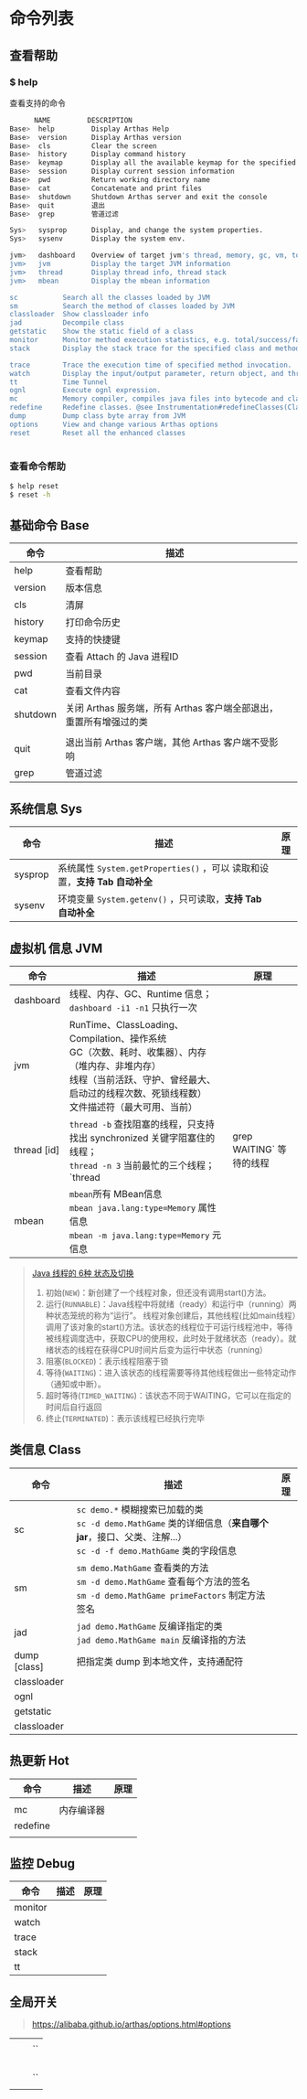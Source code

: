 # 命令列表



## 查看帮助

### $ help

查看支持的命令

```bash
      NAME         DESCRIPTION
Base>  help         Display Arthas Help
Base>  version      Display Arthas version
Base>  cls          Clear the screen
Base>  history      Display command history
Base>  keymap       Display all the available keymap for the specified connection.    
Base>  session      Display current session information
Base>  pwd          Return working directory name
Base>  cat          Concatenate and print files
Base>  shutdown     Shutdown Arthas server and exit the console
Base>  quit         退出
Base>  grep         管道过滤

Sys>   sysprop      Display, and change the system properties.
Sys>   sysenv       Display the system env.

jvm>   dashboard    Overview of target jvm's thread, memory, gc, vm, tomcat info.
jvm>   jvm          Display the target JVM information
jvm>   thread       Display thread info, thread stack
jvm>   mbean        Display the mbean information       

sc           Search all the classes loaded by JVM                         
sm           Search the method of classes loaded by JVM                   
classloader  Show classloader info                                       
jad          Decompile class                                             
getstatic    Show the static field of a class                             
monitor      Monitor method execution statistics, e.g. total/success/failure count, average rt, fail rate, etc.                 
stack        Display the stack trace for the specified class and method   

trace        Trace the execution time of specified method invocation.     
watch        Display the input/output parameter, return object, and thrown exception of specified method invocation
tt           Time Tunnel
ognl         Execute ognl expression.
mc           Memory compiler, compiles java files into bytecode and class files in memory.
redefine     Redefine classes. @see Instrumentation#redefineClasses(ClassDefinition...)
dump         Dump class byte array from JVM
options      View and change various Arthas options
reset        Reset all the enhanced classes
                        
```

### 查看命令帮助

```bash
$ help reset
$ reset -h
```



## 基础命令 Base

| 命令     | 描述                                                         |      |
| -------- | ------------------------------------------------------------ | ---- |
| help     | 查看帮助                                                     |      |
| version  | 版本信息                                                     |      |
| cls      | 清屏                                                         |      |
| history  | 打印命令历史                                                 |      |
| keymap   | 支持的快捷键                                                 |      |
| session  | 查看 Attach 的 Java 进程ID                                   |      |
| pwd      | 当前目录                                                     |      |
| cat      | 查看文件内容                                                 |      |
| shutdown | 关闭 Arthas 服务端，所有 Arthas 客户端全部退出，重置所有增强过的类 |      |
|          |                                                              |      |
| quit     | 退出当前 Arthas 客户端，其他 Arthas 客户端不受影响           |      |
| grep     | 管道过滤                                                     |      |



## 系统信息 Sys

| 命令    | 描述                                                         | 原理 |
| ------- | ------------------------------------------------------------ | ---- |
| sysprop | 系统属性 `System.getProperties()` ，可以 读取和设置，**支持 Tab 自动补全** |      |
| sysenv  | 环境变量 `System.getenv()` ，只可读取，**支持 Tab 自动补全** |      |



## 虚拟机 信息 JVM

| 命令        | 描述                                                         | 原理 |
| ----------- | ------------------------------------------------------------ | ---- |
| dashboard   | 线程、内存、GC、Runtime 信息；`dashboard -i1 -n1` 只执行一次 |      |
| jvm         | RunTime、ClassLoading、Compilation、操作系统<br>GC（次数、耗时、收集器）、内存（堆内存、非堆内存）<br>线程（当前活跃、守护、曾经最大、启动过的线程次数、死锁线程数）<br>文件描述符（最大可用、当前） |      |
| thread [id] | `thread -b` 查找阻塞的线程，只支持找出 synchronized 关键字阻塞住的线程；<br>`thread -n 3` 当前最忙的三个线程；<br>`thread | grep WAITING` 等待的线程 |      |
| mbean       | `mbean`所有 MBean信息<br>`mbean java.lang:type=Memory` 属性信息<br>`mbean -m java.lang:type=Memory` 元信息 |      |

> [Java 线程的 6种 状态及切换](https://blog.csdn.net/pange1991/article/details/53860651)
>
> 1. 初始(`NEW`)：新创建了一个线程对象，但还没有调用start()方法。
> 2. 运行(`RUNNABLE`)：Java线程中将就绪（ready）和运行中（running）两种状态笼统的称为“运行”。
> 线程对象创建后，其他线程(比如main线程）调用了该对象的start()方法。该状态的线程位于可运行线程池中，等待被线程调度选中，获取CPU的使用权，此时处于就绪状态（ready）。就绪状态的线程在获得CPU时间片后变为运行中状态（running）
> 3. 阻塞(`BLOCKED`)：表示线程阻塞于锁
> 4. 等待(`WAITING`)：进入该状态的线程需要等待其他线程做出一些特定动作（通知或中断）。
> 5. 超时等待(`TIMED_WAITING`)：该状态不同于WAITING，它可以在指定的时间后自行返回
> 6. 终止(`TERMINATED`)：表示该线程已经执行完毕
>

## 类信息 Class

| 命令         | 描述                                                         | 原理 |
| ------------ | ------------------------------------------------------------ | ---- |
| sc           | `sc demo.*` 模糊搜索已加载的类<br>`sc -d demo.MathGame` 类的详细信息（**来自哪个 jar**，接口、父类、注解...） <br>`sc -d -f demo.MathGame` 类的字段信息 |      |
| sm           | `sm demo.MathGame` 查看类的方法<br>`sm -d demo.MathGame` 查看每个方法的签名<br>`sm -d demo.MathGame primeFactors` 制定方法签名 |      |
| jad          | `jad demo.MathGame` 反编译指定的类<br>`jad demo.MathGame main` 反编译指的方法 |      |
| dump [class] | 把指定类 dump 到本地文件，支持通配符                         |      |
| classloader  |                                                              |      |
| ognl         |                                                              |      |
| getstatic    |                                                              |      |
| classloader  |                                                              |      |



## 热更新 Hot

| 命令     | 描述       | 原理 |
| -------- | ---------- | ---- |
|          |            |      |
| mc       | 内存编译器 |      |
| redefine |            |      |
|          |            |      |



## 监控 Debug

| 命令    | 描述 | 原理 |
| ------- | ---- | ---- |
| monitor |      |      |
| watch   |      |      |
| trace   |      |      |
| stack   |      |      |
| tt      |      |      |



## 全局开关

> https://alibaba.github.io/arthas/options.html#options

|      |      |      |
| ---- | ---- | ---- |
|      |      |      |
|      |      | ``   |
|      |      |      |
|      |      |      |
|      |      |      |
|      |      |      |
|      |      | ``   |
|      |      |      |